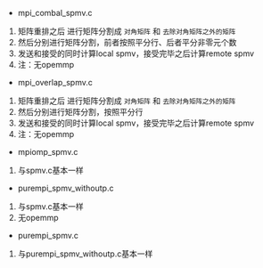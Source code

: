 +  mpi_combal_spmv.c
1. 矩阵重排之后 进行矩阵分割成 `对角矩阵` 和 `去除对角矩阵之外的矩阵`
2. 然后分别进行矩阵分割，前者按照平分行、后者平分非零元个数
3. 发送和接受的同时计算local spmv，接受完毕之后计算remote spmv
4. 注：无opemmp

+ mpi_overlap_spmv.c
1. 矩阵重排之后 进行矩阵分割成 `对角矩阵` 和 `去除对角矩阵之外的矩阵`
2. 然后分别进行矩阵分割，按照平分行
3. 发送和接受的同时计算local spmv，接受完毕之后计算remote spmv
4. 注：无opemmp
   
+ mpiomp_spmv.c
1. 与spmv.c基本一样
   
+ purempi_spmv_withoutp.c
1. 与spmv.c基本一样
2. 无opemmp

+ purempi_spmv.c 
1. 与purempi_spmv_withoutp.c基本一样 